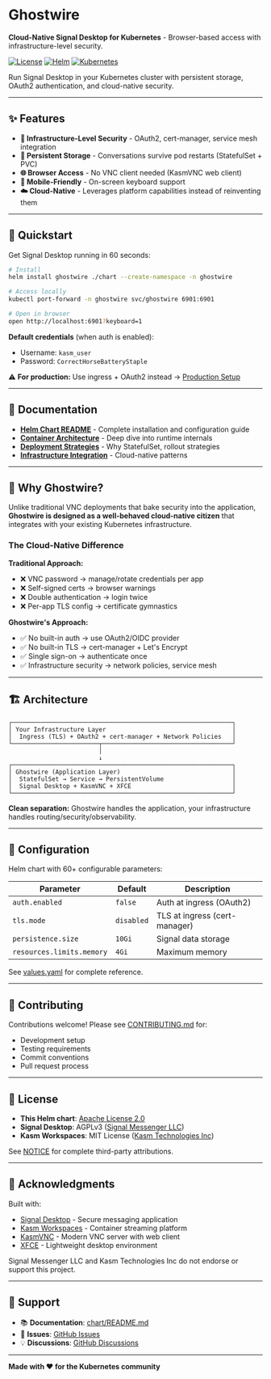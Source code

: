 # Ghostwire

**Cloud-Native Signal Desktop for Kubernetes** - Browser-based access with infrastructure-level security.

[![License](https://img.shields.io/badge/License-Apache%202.0-blue.svg)](LICENSE)
[![Helm](https://img.shields.io/badge/Helm-v3-blue)](https://helm.sh)
[![Kubernetes](https://img.shields.io/badge/Kubernetes-1.25%2B-blue)](https://kubernetes.io)

Run Signal Desktop in your Kubernetes cluster with persistent storage, OAuth2 authentication, and cloud-native security.

---

## ✨ Features

- **🔐 Infrastructure-Level Security** - OAuth2, cert-manager, service mesh integration
- **💾 Persistent Storage** - Conversations survive pod restarts (StatefulSet + PVC)
- **🌐 Browser Access** - No VNC client needed (KasmVNC web client)
- **📱 Mobile-Friendly** - On-screen keyboard support
- **☁️ Cloud-Native** - Leverages platform capabilities instead of reinventing them

---

## 🚀 Quickstart

Get Signal Desktop running in 60 seconds:

```bash
# Install
helm install ghostwire ./chart --create-namespace -n ghostwire

# Access locally
kubectl port-forward -n ghostwire svc/ghostwire 6901:6901

# Open in browser
open http://localhost:6901?keyboard=1
```

**Default credentials** (when auth is enabled):
- Username: `kasm_user`
- Password: `CorrectHorseBatteryStaple`

⚠️ **For production:** Use ingress + OAuth2 instead → [Production Setup](chart/README.md#production-setup)

---

## 📖 Documentation

- **[Helm Chart README](chart/README.md)** - Complete installation and configuration guide
- **[Container Architecture](docs/container-architecture.md)** - Deep dive into runtime internals
- **[Deployment Strategies](docs/deployment-strategies.md)** - Why StatefulSet, rollout strategies
- **[Infrastructure Integration](docs/infrastructure-integration-guide.md)** - Cloud-native patterns

---

## 🎯 Why Ghostwire?

Unlike traditional VNC deployments that bake security into the application, **Ghostwire is designed as a well-behaved cloud-native citizen** that integrates with your existing Kubernetes infrastructure.

### The Cloud-Native Difference

**Traditional Approach:**
- ❌ VNC password → manage/rotate credentials per app
- ❌ Self-signed certs → browser warnings
- ❌ Double authentication → login twice
- ❌ Per-app TLS config → certificate gymnastics

**Ghostwire's Approach:**
- ✅ No built-in auth → use OAuth2/OIDC provider
- ✅ No built-in TLS → cert-manager + Let's Encrypt
- ✅ Single sign-on → authenticate once
- ✅ Infrastructure security → network policies, service mesh

---

## 🏗️ Architecture

```
┌─────────────────────────────────────────────────────────────┐
│ Your Infrastructure Layer                                   │
│  Ingress (TLS) + OAuth2 + cert-manager + Network Policies   │
└────────────────────────┬────────────────────────────────────┘
                         │
                         ↓
┌─────────────────────────────────────────────────────────────┐
│ Ghostwire (Application Layer)                               │
│  StatefulSet → Service → PersistentVolume                   │
│  Signal Desktop + KasmVNC + XFCE                            │
└─────────────────────────────────────────────────────────────┘
```

**Clean separation:** Ghostwire handles the application, your infrastructure handles routing/security/observability.

---

## 🔧 Configuration

Helm chart with 60+ configurable parameters:

| Parameter | Default | Description |
|-----------|---------|-------------|
| `auth.enabled` | `false` | Auth at ingress (OAuth2) |
| `tls.mode` | `disabled` | TLS at ingress (cert-manager) |
| `persistence.size` | `10Gi` | Signal data storage |
| `resources.limits.memory` | `4Gi` | Maximum memory |

See [values.yaml](chart/values.yaml) for complete reference.

---

## 🤝 Contributing

Contributions welcome! Please see [CONTRIBUTING.md](CONTRIBUTING.md) for:
- Development setup
- Testing requirements
- Commit conventions
- Pull request process

---

## 📄 License

- **This Helm chart**: [Apache License 2.0](LICENSE)
- **Signal Desktop**: AGPLv3 ([Signal Messenger LLC](https://signal.org))
- **Kasm Workspaces**: MIT License ([Kasm Technologies Inc](https://kasmweb.com))

See [NOTICE](NOTICE) for complete third-party attributions.

---

## 🙏 Acknowledgments

Built with:
- [Signal Desktop](https://github.com/signalapp/Signal-Desktop) - Secure messaging application
- [Kasm Workspaces](https://github.com/kasmtech/workspaces-images) - Container streaming platform
- [KasmVNC](https://github.com/kasmtech/KasmVNC) - Modern VNC server with web client
- [XFCE](https://xfce.org/) - Lightweight desktop environment

Signal Messenger LLC and Kasm Technologies Inc do not endorse or support this project.

---

## 💬 Support

- 📚 **Documentation**: [chart/README.md](chart/README.md)
- 🐛 **Issues**: [GitHub Issues](https://github.com/drengskapur/ghostwire/issues)
- 💡 **Discussions**: [GitHub Discussions](https://github.com/drengskapur/ghostwire/discussions)

---

**Made with ❤️ for the Kubernetes community**
